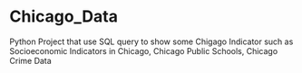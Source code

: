 # Chicago_Data
Python Project that use SQL query to show some Chigago Indicator such as Socioeconomic Indicators in Chicago, Chicago Public Schools, Chicago Crime Data
